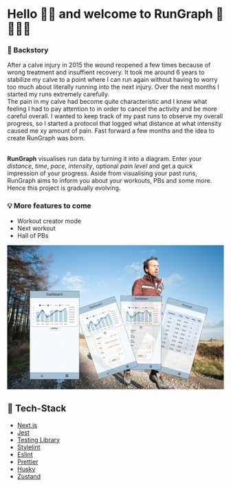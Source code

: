 # Hello 👋🏼 and welcome to RunGraph 🏃🏃🏼‍♀️

### 💭 Backstory
After a calve injury in 2015 the wound reopened a few times because of wrong treatment and insuffient recovery. It took me around 6 years to stabilize my calve to a point where I can run again without having to worry too much about literally running into the next injury. Over the next months I started my runs extremely carefully. <br> 
The pain in my calve had become quite characteristic and I knew what feeling I had to pay attention to in order to cancel the activity and be more careful overall. I wanted to keep track of my past runs to observe my overall progress, so I started a protocol that logged what distance at what intensity caused me xy amount of pain. Fast forward a few months and the idea to create RunGraph was born.<br><br>

**RunGraph** visualises run data by turning it into a diagram. Enter your _distance_, _time_, _pace_, _intensity_, optional _pain level_ and get a quick impression of your progress.
Aside from visualising your past runs, RunGraph aims to inform you about your workouts, PBs and some more. Hence this project is gradually evolving.

### 💡 More features to come
- Workout creator mode
- Next workout
- Hall of PBs

![presentation](./public/presentation2.png)

## 📂 Tech-Stack

-   [Next.js](https://nextjs.org/)
-   [Jest](https://jestjs.io/)
-   [Testing Library](https://testing-library.com/)
-   [Stylelint](https://stylelint.io/)
-   [Eslint](https://eslint.org/)
-   [Prettier](https://prettier.io/)
-   [Husky](https://typicode.github.io/husky/)
-   [Zustand](https://zustand-demo.pmnd.rs/)
